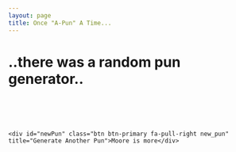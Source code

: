 ```yaml
---
layout: page
title: Once "A-Pun" A Time... 
---
```



<html>


<div class="main_container">

  <h1>..there was a random pun generator..</h1>
  <div class="quote_container">
    <h1><span class="fa fa-quote-left fa-1x"></span><span id="pun"></span><span class="fa fa-quote-right fa-1x"></span></h1>
  </div>
  
  <br>
  <br>

  <div class="row button_container">
    <a href="https://github.com/xiaomeow" target="_blank" title="Feeling punny?">
    <!-- class="btn btn-social-icon btn-github" -->
      <span class="fa-stack fa-lg">
        <i class="fa fa-square fa-stack-2x"></i>
        <i class="fa fa-terminal fa-stack-1x fa-inverse"></i>
      </span>
    </a>

    <div id="newPun" class="btn btn-primary fa-pull-right new_pun" title="Generate Another Pun">Moore is more</div>
  </div>
  
</div>

</html>

